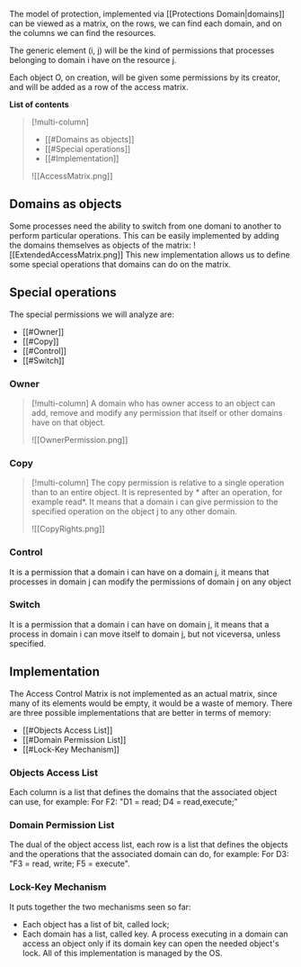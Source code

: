The model of protection, implemented via [[Protections Domain|domains]] can be viewed as a matrix, on the rows, we can find each domain, and on the columns we can find the resources.

The generic element (i, j) will be the kind of permissions that processes belonging to domain i have on the resource j.

Each object O, on creation, will be given some permissions by its creator, and will be  added as a row of the access matrix.

**List of contents**
>[!multi-column]
>- [[#Domains as objects]]
>- [[#Special operations]]
>- [[#Implementation]] 
>
>![[AccessMatrix.png]]

## Domains as objects
Some processes need the ability to switch from one domani to another to perform particular operations.
This can be easily implemented by adding the domains themselves as objects of the matrix:
![[ExtendedAccessMatrix.png]]
This new implementation allows us to define some special operations that domains can do on the matrix.

## Special operations
The special permissions we will analyze are:
 - [[#Owner]]
 - [[#Copy]]
 - [[#Control]]
 - [[#Switch]]

### Owner
>[!multi-column]
>A domain who has owner access to an object can add, remove and modify any permission
>that itself or other domains have on that object.
>
>![[OwnerPermission.png]]

### Copy
>[!multi-column]
>The copy permission is relative to a single operation than to an entire object. It is
>represented by \* after an operation, for example read\*.
>It means that a domain i can give permission to the specified operation on the object j to any other domain.
>
>![[CopyRights.png]]

### Control
It is a permission that a domain i can have on a domain j, it means that processes in domain j can modify the permissions of domain j on any object

### Switch
It is a permission that a domain i can have on domain j, it means that a process in domain i can move itself to domain j, but not viceversa, unless specified.

## Implementation
The Access Control Matrix is not implemented as an actual matrix, since many of its elements would be empty, it would be a waste of memory. There are three possible implementations that are better in terms of memory:
- [[#Objects Access List]]
- [[#Domain Permission List]]
- [[#Lock-Key Mechanism]]

### Objects Access List
Each column is a list that defines the domains that the associated object can use, for example:
For F2: "D1 = read; D4 = read,execute;"

### Domain Permission List
The dual of the object access list, each row is a list that defines the objects and the operations that the associated domain can do, for example:
For D3: "F3 = read, write; F5 = execute".

### Lock-Key Mechanism
It puts together the two mechanisms seen so far:
- Each object has a list of bit, called lock;
- Each domain has a list, called key.
A process executing in a domain can access an object only if its domain key can open the needed object's lock. 
All of this implementation is managed by the OS.